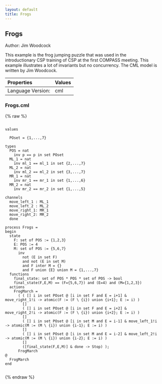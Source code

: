 ```yaml
---
layout: default
title: Frogs
---
```


## Frogs
Author: Jim Woodcock


This example is the frog jumping puzzle that was used in the 
introductionary CSP training of CSP at the first COMPASS meeting.
This example illustrates a lot of invariants but no concurrency.
The CML model is written by Jim Woodcock.



| Properties | Values          |
| :------------ | :---------- |
|Language Version:| cml|


### Frogs.cml

{% raw %}
~~~
                                                                                                                                                                                                                                                                                                                                                                                                                                                                                                                                                                                                                                                                                                                                                      
values

  POset = {1,...,7}
  
types
  POS = nat
    inv p == p in set POset
  ML_1 = nat
    inv ml_1 == ml_1 in set {2,...,7}
  ML_2 = nat
    inv ml_2 == ml_2 in set {3,...,7}
  MR_1 = nat
    inv mr_1 == mr_1 in set {1,...,6}
  MR_2 = nat
    inv mr_2 == mr_2 in set {1,...,5}

channels
  move_left_1 : ML_1
  move_left_2 : ML_2
  move_right_1: MR_1
  move_right_2: MR_2
  done

process Frogs = 
begin
  state
    F: set of POS := {1,2,3}
    E: POS := 4
    M: set of POS := {5,6,7}
      inv
        not (E in set F)
        and not (E in set M)
        and F inter M = {}
        and F union {E} union M = {1,...,7} 
  functions
    final_state: set of POS * POS * set of POS -> bool
    final_state(F,E,M) == (F={5,6,7}) and (E=4) and (M={1,2,3})
  actions
    FrogMarch =
      ( ( [] i in set POset @ [i in set F and E = i+1] & move_right_1!i -> atomic(F := (F \ {i}) union {i+1}; E := i) )
        []
        ( [] i in set POset @ [i in set F and E = i+2] & move_right_2!i -> atomic(F := (F \ {i}) union {i+2}; E := i) )
        []
        ( [] i in set POset @ [i in set M and E = i-1] & move_left_1!i  -> atomic(M := (M \ {i}) union {i-1}; E := i) )
        []
        ( [] i in set POset @ [i in set M and E = i-2] & move_left_2!i  -> atomic(M := (M \ {i}) union {i-2}; E := i) )
        []
        ([final_state(F,E,M)] & done -> Stop) );
      FrogMarch
@
  FrogMarch
end
         
~~~
{% endraw %}

